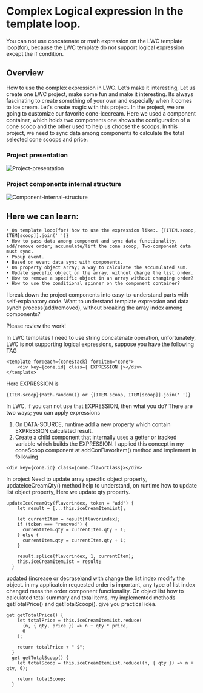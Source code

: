 # Complex Logical expression In the template loop.

You can not use concatenate or math expression on the LWC template loop(for), because the LWC template do not support logical expression except the if condition.

## Overview

How to use the complex expression in LWC. Let’s make it interesting, Let us create one LWC project, make some fun and make it interesting. Ifs always fascinating to create something of your own and especially when it comes to ice cream. Let's create magic with this project. In the project, we are going to customize our favorite cone-icecream. Here we used a component container, which holds two components one shows the configuration of a cone scoop and the other used to help us choose the scoops. In this project, we need to sync data among components to calculate the total selected cone scoops and price.

### Project presentation

![Project-presentation](https://github.com/imsiddiquee/coneIceCream/blob/main/postContent/Project-presentation.gif)

### Project components internal structure

![Component-internal-structure](https://github.com/imsiddiquee/coneIceCream/blob/main/postContent/Component-internal-structure.png)

## Here we can learn:

```
• On template loop(for) how to use the expression like:. {[ITEM.scoop, ITEM[scoop]].join(' ')}
• How to pass data among component and sync data functionality, add/remove order; accumulate/lift the cone scoop, Two-component data must sync.
• Popup event.
• Based on event data sync with components.
• On property object array; a way to calculate the accumulated sum.
• Update specific object on the array, without change the list order.
• How to remove a specific object in an array without changing order?
• How to use the conditional spinner on the component container?

```

I break down the project components into easy-to-understand parts with self-explanatory code. Want to understand template expression and data synch process(add/removed), without breaking the array index among components?

Please review the work!

In LWC templates I need to use string concatenate operation, unfortunately, LWC is not supporting logical expressions, suppose you have the following TAG

```
<template for:each={coneStack} for:item="cone">
    <div key={cone.id} class={ EXPRESSION }></div>
</template>
```

Here EXPRESSION is

```
{ITEM.scoop}{Math.random()} or {[ITEM.scoop, ITEM[scoop]].join(' ')}
```

In LWC, if you can not use that EXPRESSION, then what you do? There are two ways; you can apply expressions

1. On DATA-SOURCE, runtime add a new property which contain EXPRESSION calculated result.
2. Create a child component that internally uses a getter or tracked variable which builds the EXPRESSION. I applied this concept
   in my coneScoop component at addConFlavorItem() method and implement in following

```
<div key={cone.id} class={cone.flavorClass}></div>
```

In project Need to update array specific object property, updateIceCreamQty() method help to understand, on runtime how to update list object property, Here we update qty property.

```
updateIceCreamQty(flavorindex, token = "add") {
    let result = [...this.iceCreamItemList];

    let currentItem = result[flavorindex];
    if (token === "removed") {
      currentItem.qty = currentItem.qty - 1;
    } else {
      currentItem.qty = currentItem.qty + 1;
    }

    result.splice(flavorindex, 1, currentItem);
    this.iceCreamItemList = result;
  }
```

updated (increase or decrase)and with change the list index modify the object. in my applicatoin requested order is important, any type of list index changed mess the order component functionality.
On object list how to calculated total summary and total items, my implemented methods getTotalPrice() and getTotalScoop(). give you practical idea.

```
get getTotalPrice() {
    let totalPrice = this.iceCreamItemList.reduce(
      (n, { qty, price }) => n + qty * price,
      0
    );

    return totalPrice + " $";
  }
  get getTotalScoop() {
    let totalScoop = this.iceCreamItemList.reduce((n, { qty }) => n + qty, 0);

    return totalScoop;
  }

```
